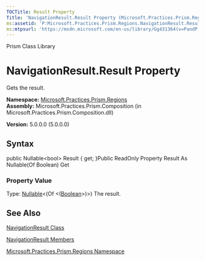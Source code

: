 ```yaml
---
TOCTitle: Result Property
Title: 'NavigationResult.Result Property (Microsoft.Practices.Prism.Regions)'
ms:assetid: 'P:Microsoft.Practices.Prism.Regions.NavigationResult.Result'
ms:mtpsurl: 'https://msdn.microsoft.com/en-us/library/Gg431364(v=PandP.50)'
---
```


Prism Class Library

NavigationResult.Result Property
====================================

Gets the result.

**Namespace:** [Microsoft.Practices.Prism.Regions](https://msdn.microsoft.com/n:microsoft.practices.prism.regions)
**Assembly:** Microsoft.Practices.Prism.Composition (in Microsoft.Practices.Prism.Composition.dll)

**Version:** 5.0.0.0 (5.0.0.0)

## Syntax


public Nullable&lt;bool&gt; Result { get; }Public ReadOnly Property Result As Nullable(Of Boolean) Get
### Property Value

Type: [Nullable](http://msdn.microsoft.com/en-us/library/b3h38hb0)&lt;(Of &lt;([Boolean](http://msdn.microsoft.com/en-us/library/a28wyd50)&gt;)&gt;)
The result.

See Also
--------


[NavigationResult Class](https://msdn.microsoft.com/t:microsoft.practices.prism.regions.navigationresult)

[NavigationResult Members](https://msdn.microsoft.com/allmembers.t:microsoft.practices.prism.regions.navigationresult)

[Microsoft.Practices.Prism.Regions Namespace](https://msdn.microsoft.com/n:microsoft.practices.prism.regions)
